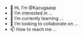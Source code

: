 - 👋 Hi, I’m @Kacugaasp
- 👀 I’m interested in ...
- 🌱 I’m currently learning ...
- 💞️ I’m looking to collaborate on ...
- 📫 How to reach me ...

<!---
Kacugaasp/Kacugaasp is a ✨ special ✨ repository because its `README.md` (this file) appears on your GitHub profile.
You can click the Preview link to take a look at your changes.
--->

